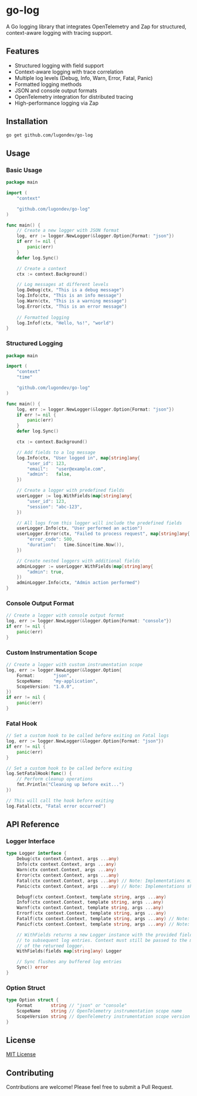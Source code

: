 # go-log

A Go logging library that integrates OpenTelemetry and Zap for structured, context-aware logging with tracing support.

## Features

- Structured logging with field support
- Context-aware logging with trace correlation
- Multiple log levels (Debug, Info, Warn, Error, Fatal, Panic)
- Formatted logging methods
- JSON and console output formats
- OpenTelemetry integration for distributed tracing
- High-performance logging via Zap

## Installation

```bash
go get github.com/lugondev/go-log
```

## Usage

### Basic Usage

```go
package main

import (
	"context"

	"github.com/lugondev/go-log"
)

func main() {
	// Create a new logger with JSON format
	log, err := logger.NewLogger(&logger.Option{Format: "json"})
	if err != nil {
		panic(err)
	}
	defer log.Sync()

	// Create a context
	ctx := context.Background()

	// Log messages at different levels
	log.Debug(ctx, "This is a debug message")
	log.Info(ctx, "This is an info message")
	log.Warn(ctx, "This is a warning message")
	log.Error(ctx, "This is an error message")
	
	// Formatted logging
	log.Infof(ctx, "Hello, %s!", "world")
}
```

### Structured Logging

```go
package main

import (
	"context"
	"time"

	"github.com/lugondev/go-log"
)

func main() {
	log, err := logger.NewLogger(&logger.Option{Format: "json"})
	if err != nil {
		panic(err)
	}
	defer log.Sync()

	ctx := context.Background()

	// Add fields to a log message
	log.Info(ctx, "User logged in", map[string]any{
		"user_id": 123,
		"email":   "user@example.com",
		"admin":   false,
	})

	// Create a logger with predefined fields
	userLogger := log.WithFields(map[string]any{
		"user_id": 123,
		"session": "abc-123",
	})

	// All logs from this logger will include the predefined fields
	userLogger.Info(ctx, "User performed an action")
	userLogger.Error(ctx, "Failed to process request", map[string]any{
		"error_code": 500,
		"duration":   time.Since(time.Now()),
	})

	// Create nested loggers with additional fields
	adminLogger := userLogger.WithFields(map[string]any{
		"admin": true,
	})
	adminLogger.Info(ctx, "Admin action performed")
}
```

### Console Output Format

```go
// Create a logger with console output format
log, err := logger.NewLogger(&logger.Option{Format: "console"})
if err != nil {
	panic(err)
}
```

### Custom Instrumentation Scope

```go
// Create a logger with custom instrumentation scope
log, err := logger.NewLogger(&logger.Option{
	Format:       "json",
	ScopeName:    "my-application",
	ScopeVersion: "1.0.0",
})
if err != nil {
	panic(err)
}
```

### Fatal Hook

```go
// Set a custom hook to be called before exiting on Fatal logs
log, err := logger.NewLogger(&logger.Option{Format: "json"})
if err != nil {
	panic(err)
}

// Set a custom hook to be called before exiting
log.SetFatalHook(func() {
	// Perform cleanup operations
	fmt.Println("Cleaning up before exit...")
})

// This will call the hook before exiting
log.Fatal(ctx, "Fatal error occurred")
```

## API Reference

### Logger Interface

```go
type Logger interface {
	Debug(ctx context.Context, args ...any)
	Info(ctx context.Context, args ...any)
	Warn(ctx context.Context, args ...any)
	Error(ctx context.Context, args ...any)
	Fatal(ctx context.Context, args ...any) // Note: Implementations might not exit
	Panic(ctx context.Context, args ...any) // Note: Implementations should panic

	Debugf(ctx context.Context, template string, args ...any)
	Infof(ctx context.Context, template string, args ...any)
	Warnf(ctx context.Context, template string, args ...any)
	Errorf(ctx context.Context, template string, args ...any)
	Fatalf(ctx context.Context, template string, args ...any) // Note: Implementations might not exit
	Panicf(ctx context.Context, template string, args ...any) // Note: Implementations should panic

	// WithFields returns a new Logger instance with the provided fields added
	// to subsequent log entries. Context must still be passed to the methods
	// of the returned logger.
	WithFields(fields map[string]any) Logger

	// Sync flushes any buffered log entries
	Sync() error
}
```

### Option Struct

```go
type Option struct {
	Format       string // "json" or "console"
	ScopeName    string // OpenTelemetry instrumentation scope name
	ScopeVersion string // OpenTelemetry instrumentation scope version
}
```

## License

[MIT License](LICENSE)

## Contributing

Contributions are welcome! Please feel free to submit a Pull Request.